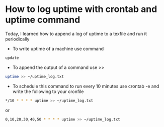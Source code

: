 # How to log uptime with crontab and uptime command  

Today, I learned how to append a log of uptime to a texfile and run it periodically

 - To write uptime of a machine use command 
 ```bash
update
```
 - To append the output of a command use >> 
 ```bash
uptime >> ~/uptime_log.txt
```

 - To schedule this command to run every 10 minutes use crontab -e and write the following to your cronfile 
 ```bash
*/10 * * * * uptime >> ~/uptime_log.txt
```
or 
 ```bash
0,10,20,30,40,50 * * * * uptime >> ~/uptime_log.txt
```

